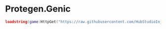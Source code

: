 # Protegen.Genic 
```lua
loadstring(game:HttpGet("https://raw.githubusercontent.com/HubStudioInjection/Protegen.Genic-Remastered/refs/heads/main/Obf-Source.lua", true))()
```

